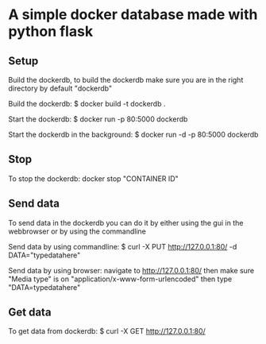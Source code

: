 # A simple docker database made with python flask

## Setup
Build the dockerdb, to build the dockerdb make sure you are in the right directory by default "dockerdb"

Build the dockerdb: $ docker build -t dockerdb .

Start the dockerdb: $ docker run -p 80:5000 dockerdb

Start the dockerdb in the background: $ docker run -d -p 80:5000 dockerdb

## Stop
To stop the dockerdb: docker stop "CONTAINER ID"

## Send data
To send data in the dockerdb you can do it by either using the gui in the webbrowser or by using the commandline

Send data by using commandline: $ curl -X PUT http://127.0.0.1:80/ -d DATA="typedatahere"

Send data by using browser: navigate to http://127.0.0.1:80/ then make sure "Media type" is on "application/x-www-form-urlencoded" then type "DATA=typedatahere"

## Get data
To get data from dockerdb: $ curl -X GET http://127.0.0.1:80/
